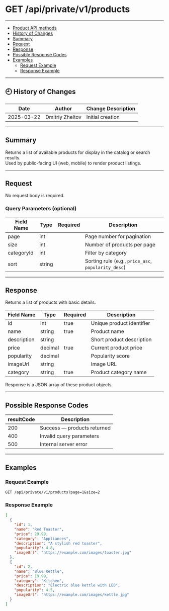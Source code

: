 # GET /api/private/v1/products

---
- [Product API methods](../../product-api.md)
- [History of Changes](#history-of-changes)
- [Summary](#summary)
- [Request](#request)
- [Response](#response)
- [Possible Response Codes](#possible-response-codes)
- [Examples](#examples)
    - [Request Example](#request-example)
    - [Response Example](#response-example)

---

## 🕘 History of Changes

| Date       | Author          | Change Description |
|------------|-----------------|--------------------|
| 2025-03-22 | Dmitriy Zheltov | Initial creation   |

---

## Summary

Returns a list of available products for display in the catalog or search results.  
Used by public-facing UI (web, mobile) to render product listings.

---

## Request

No request body is required.

### Query Parameters (optional)

| Field Name | Type   | Required | Description                                         |
|------------|--------|----------|-----------------------------------------------------|
| page       | int    |          | Page number for pagination                          |
| size       | int    |          | Number of products per page                         |
| categoryId | int    |          | Filter by category                                  |
| sort       | string |          | Sorting rule (e.g., `price_asc`, `popularity_desc`) |

---

## Response

Returns a list of products with basic details.

| Field Name  | Type    | Required | Description               |
|-------------|---------|----------|---------------------------|
| id          | int     | true     | Unique product identifier |
| name        | string  | true     | Product name              |
| description | string  |          | Short product description |
| price       | decimal | true     | Current product price     |
| popularity  | decimal |          | Popularity score          |
| imageUrl    | string  |          | Image URL                 |
| category    | string  | true     | Product category name     |

Response is a JSON array of these product objects.

---

## Possible Response Codes

| resultCode | Description                 |
|------------|-----------------------------|
| 200        | Success — products returned |
| 400        | Invalid query parameters    |
| 500        | Internal server error       |

---

## Examples

### Request Example

```http request
GET /api/private/v1/products?page=1&size=2
```

### Response Example

```json
[
  {
    "id": 1,
    "name": "Red Toaster",
    "price": 29.99,
    "category": "Appliances",
    "description": "A stylish red toaster",
    "popularity": 4.8,
    "imageUrl": "https://example.com/images/toaster.jpg"
  },
  {
    "id": 2,
    "name": "Blue Kettle",
    "price": 19.99,
    "category": "Kitchen",
    "description": "Electric blue kettle with LED",
    "popularity": 4.5,
    "imageUrl": "https://example.com/images/kettle.jpg"
  }
]
```
